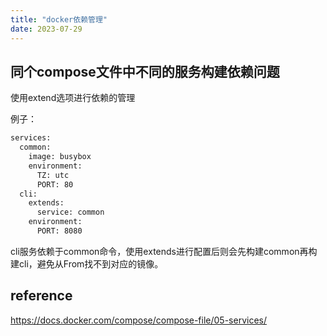 ```yaml
---
title: "docker依赖管理"
date: 2023-07-29
---
```


## 同个compose文件中不同的服务构建依赖问题

使用extend选项进行依赖的管理

例子：

``` dockerfile
services:
  common:
    image: busybox
    environment:
      TZ: utc
      PORT: 80
  cli:
    extends:
      service: common
    environment:
      PORT: 8080
```

cli服务依赖于common命令，使用extends进行配置后则会先构建common再构建cli，避免从From找不到对应的镜像。

## reference

<https://docs.docker.com/compose/compose-file/05-services/>
